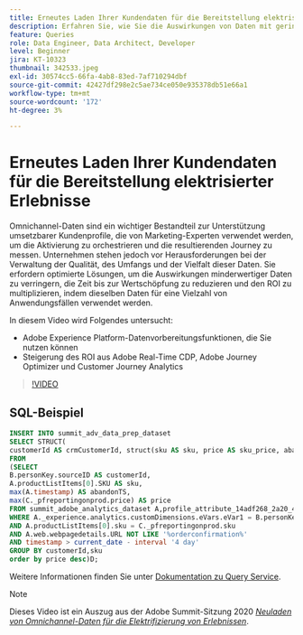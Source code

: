 ```yaml
---
title: Erneutes Laden Ihrer Kundendaten für die Bereitstellung elektrisierter Erlebnisse
description: Erfahren Sie, wie Sie die Auswirkungen von Daten mit geringer Qualität verringern, die Zeit bis zur Wertschöpfung reduzieren und den ROI multiplizieren können, indem Sie dieselben Daten für eine Vielzahl von Anwendungsfällen verwenden.
feature: Queries
role: Data Engineer, Data Architect, Developer
level: Beginner
jira: KT-10323
thumbnail: 342533.jpeg
exl-id: 30574cc5-66fa-4ab8-83ed-7af710294dbf
source-git-commit: 42427df298e2c5ae734ce050e935378db51e66a1
workflow-type: tm+mt
source-wordcount: '172'
ht-degree: 3%

---
```


# Erneutes Laden Ihrer Kundendaten für die Bereitstellung elektrisierter Erlebnisse

Omnichannel-Daten sind ein wichtiger Bestandteil zur Unterstützung umsetzbarer Kundenprofile, die von Marketing-Experten verwendet werden, um die Aktivierung zu orchestrieren und die resultierenden Journey zu messen. Unternehmen stehen jedoch vor Herausforderungen bei der Verwaltung der Qualität, des Umfangs und der Vielfalt dieser Daten. Sie erfordern optimierte Lösungen, um die Auswirkungen minderwertiger Daten zu verringern, die Zeit bis zur Wertschöpfung zu reduzieren und den ROI zu multiplizieren, indem dieselben Daten für eine Vielzahl von Anwendungsfällen verwendet werden.

In diesem Video wird Folgendes untersucht:

* Adobe Experience Platform-Datenvorbereitungsfunktionen, die Sie nutzen können
* Steigerung des ROI aus Adobe Real-Time CDP, Adobe Journey Optimizer und Customer Journey Analytics

>[!VIDEO](https://video.tv.adobe.com/v/342533?quality=12&learn=on)

## SQL-Beispiel

```sql
INSERT INTO summit_adv_data_prep_dataset
SELECT STRUCT(
customerId AS crmCustomerId, struct(sku AS sku, price AS sku_price, abandonTS AS abandonTS) AS abandonBrowse) AS _pfreportingonprod
FROM
(SELECT
B.personKey.sourceID AS customerId,
A.productListItems[0].SKU AS sku,
max(A.timestamp) AS abandonTS,
max(C._pfreportingonprod.price) AS price
FROM summit_adobe_analytics_dataset A,profile_attribute_14adf268_2a20_4dee_bee6_a6b0e34616a9 B,summit_product_dataset C
WHERE A._experience.analytics.customDimensions.eVars.eVar1 = B.personKey.sourceID
AND A.productListItems[0].sku = C._pfreportingonprod.sku
AND A.web.webpagedetails.URL NOT LIKE '%orderconfirmation%'
AND timestamp > current_date - interval '4 day'
GROUP BY customerId,sku
order by price desc)D;
```

Weitere Informationen finden Sie unter [Dokumentation zu Query Service](https://experienceleague.adobe.com/docs/experience-platform/query/home.html?lang=de).

>[!NOTE]
>
>Dieses Video ist ein Auszug aus der Adobe Summit-Sitzung 2020 *[Neuladen von Omnichannel-Daten für die Elektrifizierung von Erlebnissen](https://business.adobe.com/summit/2022/sessions/recharging-omnichannel-data-for-electrifying-exper-s409.html)*.
